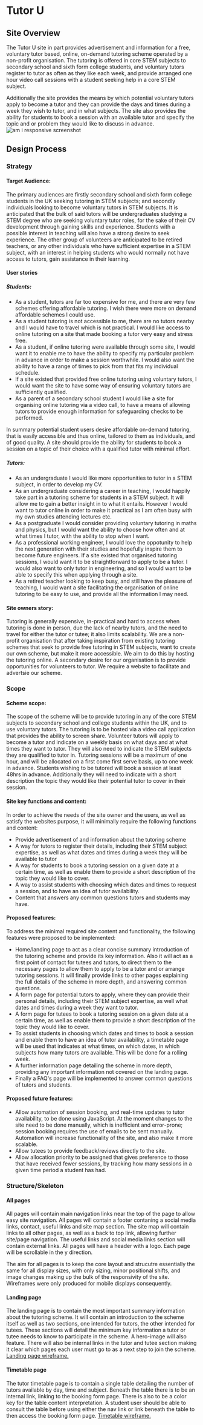# Tutor U

## Site Overview
The Tutor U site in part provides advertisement and information for a free, voluntary tutor based, online, on-demand tutoring scheme operated by a non-profit organisation. The tutoring is offered in core STEM subjects to secondary school and sixth form college students, and voluntary tutors register to tutor as often as they like each week, and provide arranged one hour video call sessions with a student seeking help in a core STEM subject. 

Additionally the site provides the means by which potential voluntary tutors apply to become a tutor and they can provide the days and times during a week they wish to tutor, and in what subjects. The site also provides the ability for students to book a session with an available tutor and specify the topic and or problem they would like to discuss in advance.
![am i responsive screenshot](docs/screenshots/am_i_responsive_screenshot.png)

## Design Process

### Strategy

#### Target Audience:
The primary audiences are firstly secondary school and sixth form college students in the UK seeking tutoring in STEM subjects; and secondly individuals looking to become voluntary tutors in STEM subjects. It is anticipated that the bulk of said tutors will be undergraduates studying a STEM degree who are seeking voluntary tutor roles, for the sake of their CV development through gaining skills and experience. Students with a possible interest in teaching will also have a strong desire to seek experience. The other group of volunteers are anticipated to be retired teachers, or any other individuals who have sufficient expertise in a STEM subject, with an interest in helping students who would normally not have access to tutors, gain assistance in their learning.

#### User stories

##### Students:
- As a student, tutors are far too expensive for me, and there are very few schemes offering affordable tutoring. I wish there were more on demand affordable schemes I could use. 
- As a student tutoring is not accessible to me, there are no tutors nearby and I would have to travel which is not practical. I would like access to online tutoring
on a site that made booking a tutor very easy and stress free.
- As a student, if online tutoring were available through some site, I would want it to enable me to have the ability to specify my particular problem in advance in order to make a session worthwhile. I would also want the ability to have a range of times to pick from that fits my individual schedule.
- If a site existed that provided free online tutoring using voluntary tutors, I would want the site to have some way of ensuring voluntary tutors are sufficiently qualified.
- As a parent of a secondary school student I would like a site for organising online tutoring via a video call, to have a means of allowing tutors to provide enough 
information for safeguarding checks to be performed.

In summary potential student users desire affordable on-demand tutoring, that is easily accessible and thus online, tailored to them as individuals, and of good quality. A site should provide the ability for students to book a session on a topic of their choice with a qualified tutor with minimal effort.

##### Tutors:
- As an undergraduate I would like more opportunities to tutor in a STEM subject, in order to develop my CV.
- As an undergraduate considering a career in teaching, I would happily take part in a tutoring scheme for students in a STEM subject. It will allow me to gain a better insight in to what it entails. However I would want to tutor online in order to make it practical as I am often busy with my own studies attending lectures etc.
- As a postgraduate I would consider providing voluntary tutoring in maths and physics, but I would want the ability to choose how often and at what times I tutor, with the ability to stop when I want.
- As a professional working engineer, I would love the oppotunity to help the next generation with their studies and hopefully inspire them to become future engineers.
If a site existed that organised tutoring sessions, I would want it to be straightforward to apply to be a tutor. I would also want to only tutor in engineering, and so I would want to be able to specify this when applying through a site.
- As a retired teacher looking to keep busy, and still have the pleasure of teaching, I would want a site facilitating the organisation of online tutoring to be easy to use, and provide all the information I may need.

#### Site owners story:
Tutoring is generally expensive, in-practical and hard to access when tutoring is done in person, due the lack of nearby tutors, and the need to travel for either the tutor or tutee; it also limits scalability. We are a non-profit organisation that after taking inspiration from existing tutoring schemes that seek to provide free tutoring in STEM subjects, want to create our own scheme, but make it more accessible. We aim to do this by hosting the tutoring online. A secondary desire for our organisation is to provide opportunities for volunteers to tutor. We require a website to facilitate and advertsie our scheme.

### Scope
#### Scheme scope:
The scope of the scheme will be to provide tutoring in any of the core STEM subjects to secondary school and college students within the UK, and to use voluntary tutors. 
The tutoring is to be hosted via a video call application that provides the ability to screen share. Volunteer tutors will apply to become a tutor and indicate on a weekly basis on what days and at what times they want to tutor. They will also need to indicate the STEM subjects they are qualified to tutor in. Tutoring sessions will be a maximum of one hour, and will be allocated on a first come first serve basis, up to one week in advance. Students wishing to be tutored will book a session at least 48hrs in advance. Additionally they will need to indicate with a short description the topic they would like their potential tutor to cover in their session.

#### Site key functions and content:
 In order to achieve the needs of the site owner and the users, as well as satisfy the websites purpose, it will minimally require the following functions and content:

- Provide advertisement of and information about the tutoring scheme
- A way for tutors to register their details, including their STEM subject expertise, as well as what dates and times during a week they will be available to tutor
- A way for students to book a tutoring session on a given date at a certain time, as well as enable them to provide a short description of the topic they would like to cover.
- A way to assist students with choosing which dates and times to request a session, and to have an idea of tutor availability.
- Content that answers any common questions tutors and students may have.

#### Proposed features:
To address the  minimal required site content and functionality, the following features were proposed to be implemented:
- Home/landing page to act as a clear concise summary introduction of the tutoring scheme and provide its key information. Also it will act as a first point of contact for tutees and tutors, to direct them to the necessary pages to allow them  to apply to be a tutor and or arrange tutoring sessions. It will finally provide links to other pages explaining the full details of the scheme in more depth, and answering common questions.
- A form page for potential tutors to apply, where they can provide their personal details, including their STEM subject expertise, as well what dates and times during a week they want to tutor.
- A form page for tutees to book a tutoring session on a given date at a certain time, as well as enable them to provide a short description of the topic they would like to cover.
- To assist students in choosing which dates and times to book a session and enable them to have an idea of tutor availability, a  timetable page will be used that indicates at what times, on which dates, in which subjects how many tutors are available. This will be done for a rolling week.
- A further information page detailing the scheme in more depth, providing any important information not covered on the landing page.
- Finally a FAQ's page will be implemented to answer common questions of tutors and students.

#### Proposed future features:
- Allow automation of session booking, and real-time updates to tutor availability, to be done using JavaScript. At the moment changes to the site need to be done manually, which is inefficient and error-prone; session booking requires the use of emails to be sent manually. Automation will increase functionality of the site, and also make it more scalable.
- Allow tutees to provide feedback/reviews directly to the site.
- Allow allocation priority to be assigned that gives preference to those that have received fewer sessions, by tracking how many sessions in a given time period a student has had.

### Structure/Skeleton

#### All pages
All pages will contain main navigation links near the top of the page to allow easy site navigation. All pages will contain a footer contaning a social media links, contact, useful links and site map section. The site map will contain links to all other pages, as well as a back to top link, allowing further site/page navigation. The useful links and social media links section will contain external links. All pages will have a header with a logo. Each page will be scrollable in the y direction.

The aim for all pages is to keep the core layout and strucutre essentially the same for all display sizes, with only sizing, minor positional shifts, and image changes making up the bulk of the responsivity of the site. Wireframes were only produced for mobile displays consequently.

#### Landing page
The landing page is to contain the most important summary information about the tutoring scheme. It will contain an introduction to the scheme itself as well as two sections, one intended for tutors, the other intended for tutees. These sections will detail the minimum key information a tutor or tutee needs to know to participate in the scheme. A hero-image will also feature. There will also be internal links in the tutor and tutee section making it clear which pages each user must go to as a next step to join the scheme. [Landing page wireframe.](docs/wireframes/landing_page_wireframe.png)

#### Timetable page
The tutor timetable page is to contain a single table detailing the number of tutors available by day, time and subject. Beneath the table there is to be an internal link, linking to the booking form page. There is also to be a color key for the table content interpretation. A student user should be able to consult the table before using either the nav link or link beneath the table to then access the booking form page. [Timetable wireframe.](docs/wireframes/timetable_page_wireframe.png)

